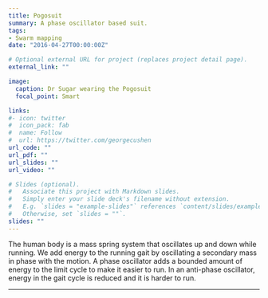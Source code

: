 ```yaml
---
title: Pogosuit
summary: A phase oscillator based suit.
tags:
- Swarm mapping
date: "2016-04-27T00:00:00Z"

# Optional external URL for project (replaces project detail page).
external_link: ""

image:
  caption: Dr Sugar wearing the Pogosuit
  focal_point: Smart

links:
#- icon: twitter
#  icon_pack: fab
#  name: Follow
#  url: https://twitter.com/georgecushen
url_code: ""
url_pdf: ""
url_slides: ""
url_video: ""

# Slides (optional).
#   Associate this project with Markdown slides.
#   Simply enter your slide deck's filename without extension.
#   E.g. `slides = "example-slides"` references `content/slides/example-slides.md`.
#   Otherwise, set `slides = ""`.
slides: ""
---
```


The human body is a mass spring system that oscillates up and down while running. We add energy to the running gait by oscillating a secondary mass in phase with the motion. A phase oscillator adds a bounded amount of energy to the limit cycle to make it easier to run. In an anti-phase oscillator, energy in the gait cycle is reduced and it is harder to run.

---
